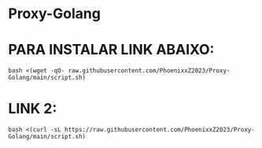 # Proxy-Golang

# PARA INSTALAR LINK ABAIXO:

~~~~
bash <(wget -qO- raw.githubusercontent.com/PhoenixxZ2023/Proxy-Golang/main/script.sh)
~~~~

# LINK 2:

~~~~
bash <(curl -sL https://raw.githubusercontent.com/PhoenixxZ2023/Proxy-Golang/main/script.sh)
~~~~
